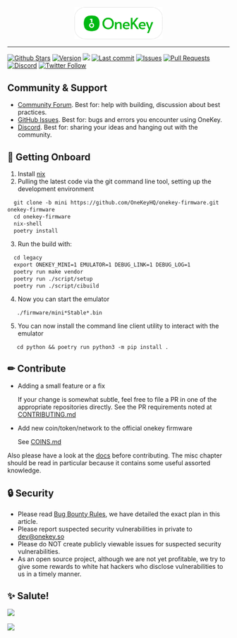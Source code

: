 <p align="center">
<img width="200" src="https://github.com/rayston92/graph_bed/blob/e3b2c938fc5b17d68531f69178908afb16266e6a/img/onekey_logo_badge_border.png?raw=trueg"/>
</p>

---

[![Github Stars](https://img.shields.io/github/stars/OneKeyHQ/firmware?t&logo=github&style=for-the-badge&labelColor=000)](https://github.com/OneKeyHQ/firmware/stargazers)
[![Version](https://img.shields.io/github/release/OneKeyHQ/firmware.svg?style=for-the-badge&labelColor=000)](https://github.com/OneKeyHQ/firmware/releases)
[![](https://img.shields.io/github/contributors-anon/OneKeyHQ/firmware?style=for-the-badge&labelColor=000)](https://github.com/OneKeyHQ/firmware/graphs/contributors)
[![Last commit](https://img.shields.io/github/last-commit/OneKeyHQ/firmware.svg?style=for-the-badge&labelColor=000)](https://github.com/OneKeyHQ/firmware/commits/onekey)
[![Issues](https://img.shields.io/github/issues-raw/OneKeyHQ/firmware.svg?style=for-the-badge&labelColor=000)](https://github.com/OneKeyHQ/firmware/issues?q=is%3Aissue+is%3Aopen)
[![Pull Requests](https://img.shields.io/github/issues-pr-raw/OneKeyHQ/firmware.svg?style=for-the-badge&labelColor=000)](https://github.com/OneKeyHQ/firmware/pulls?q=is%3Apr+is%3Aopen)
[![Discord](https://img.shields.io/discord/868309113942196295?style=for-the-badge&labelColor=000)](https://discord.gg/onekey)
[![Twitter Follow](https://img.shields.io/twitter/follow/OneKeyHQ?style=for-the-badge&labelColor=000)](https://twitter.com/OneKeyHQ)


## Community & Support

- [Community Forum](https://github.com/orgs/OneKeyHQ/discussions). Best for: help with building, discussion about best practices.
- [GitHub Issues](https://github.com/OneKeyHQ/firmware/issues). Best for: bugs and errors you encounter using OneKey.
- [Discord](https://discord.gg/onekey). Best for: sharing your ideas and hanging out with the community.


## 🚀 Getting Onboard

1. Install [nix](https://nixos.org/download.html)
2. Pulling the latest code via the git command line tool,  setting up the development environment

```
  git clone -b mini https://github.com/OneKeyHQ/onekey-firmware.git onekey-firmware
  cd onekey-firmware
  nix-shell
  poetry install
```

3. Run the build with:

```
  cd legacy
  export ONEKEY_MINI=1 EMULATOR=1 DEBUG_LINK=1 DEBUG_LOG=1
  poetry run make vendor
  poetry run ./script/setup
  poetry run ./script/cibuild
```

4. Now you can start the emulator

```
   ./firmware/mini*Stable*.bin
```

5. You can now install the command line client utility to interact with the emulator

```
   cd python && poetry run python3 -m pip install .
```
## ✏ Contribute

- Adding a small feature or a fix

  If your change is somewhat subtle, feel free to file a PR in one of the appropriate repositories directly. See the PR requirements noted at [CONTRIBUTING.md](https://github.com/OneKeyHQ/firmware/blob/touch/docs/misc/contributing.md)

- Add new coin/token/network to the official onekey firmware

  See [COINS.md](https://github.com/OneKeyHQ/firmware/blob/touch/docs/misc/COINS.md)

Also please have a look at the [docs](https://github.com/OneKeyHQ/firmware/blob/touch/docs/SUMMARY.md) before contributing. The misc chapter should be read in particular because it contains some useful assorted knowledge.

## 🔒 Security

- Please read [Bug Bounty Rules](https://github.com/OneKeyHQ/app-monorepo/blob/onekey/docs/BUG_RULES.md), we have detailed the exact plan in this article.
- Please report suspected security vulnerabilities in private to dev@onekey.so
- Please do NOT create publicly viewable issues for suspected security vulnerabilities.
- As an open source project, although we are not yet profitable, we try to give some rewards to white hat hackers who disclose vulnerabilities to us in a timely manner.

## ✨ Salute!

[![](https://img.shields.io/github/contributors-anon/OneKeyHQ/firmware?style=for-the-badge&labelColor=000)](https://github.com/OneKeyHQ/firmware/graphs/contributors)

<a href="https://github.com/onekeyhq/firmware/graphs/contributors">
  <img src="https://contrib.rocks/image?repo=onekeyhq/firmware&max=240&columns=24"/>
</a>
